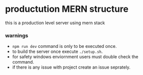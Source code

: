 # productution MERN structure
this is a production level server using mern stack

### warnings
- ```npm run dev```  command is only to be executed once.
- to build the server once execute ```./setup.sh```.
- for safety windows enviornment users must double check the command.
- if there is any issue with project create an issue seprately.